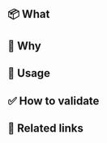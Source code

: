 ## 📦 What
<!-- What files/functionality changed? What tests were added? What's new/different in this PR? -->

## 🎯 Why
<!-- What problem does this solve? What's the business value? Why now? -->

## 🚀 Usage
<!-- Optional: For new scripts, CLI commands, APIs - how does someone use the new functionality? -->

## ✅ How to validate
<!-- For reviewers: step-by-step instructions to manually test that the changes work -->

## 🔗 Related links
<!-- Issue URLs, related PRs, docs, Slack threads - anything that provides context -->